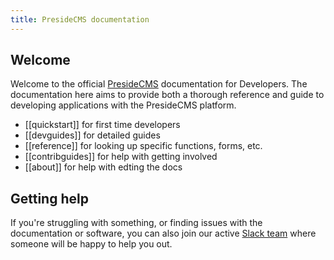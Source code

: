 ```yaml
---
title: PresideCMS documentation
---
```


## Welcome

Welcome to the official [PresideCMS](http://www.presidecms.com) documentation for Developers. The documentation here aims to provide both a thorough reference and guide to developing applications with the PresideCMS platform.

* [[quickstart]] for first time developers
* [[devguides]] for detailed guides
* [[reference]] for looking up specific functions, forms, etc.
* [[contribguides]] for help with getting involved
* [[about]] for help with edting the docs


## Getting help

If you're struggling with something, or finding issues with the documentation or software, you can also join our active [Slack team](https://presidecms-slack.herokuapp.com) where someone will be happy to help you out.

<script async defer src="https://presidecms-slack.herokuapp.com/slackin.js?large"></script>